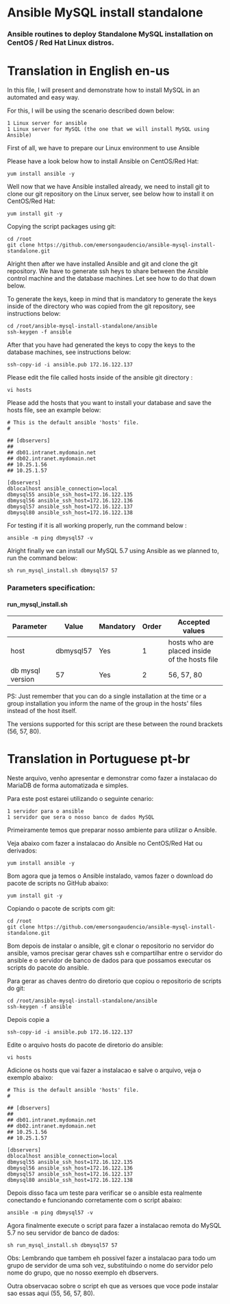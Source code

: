 # Ansible MySQL install standalone
### Ansible routines to deploy Standalone MySQL installation on CentOS / Red Hat Linux distros.

# Translation in English en-us

 In this file, I will present and demonstrate how to install MySQL in an automated and easy way.

 For this, I will be using the scenario described down below:
 ```
 1 Linux server for ansible
 1 Linux server for MySQL (the one that we will install MySQL using Ansible)
 ```

 First of all, we have to prepare our Linux environment to use Ansible

 Please have a look below how to install Ansible on CentOS/Red Hat:
 ```
 yum install ansible -y
 ```
 Well now that we have Ansible installed already, we need to install git to clone our git repository on the Linux server, see below how to install it on CentOS/Red Hat:
 ```
 yum install git -y
 ```

 Copying the script packages using git:
 ```
 cd /root
 git clone https://github.com/emersongaudencio/ansible-mysql-install-standalone.git
 ```
 Alright then after we have installed Ansible and git and clone the git repository. We have to generate ssh heys to share between the Ansible control machine and the database machines. Let see how to do that down below.

 To generate the keys, keep in mind that is mandatory to generate the keys inside of the directory who was copied from the git repository, see instructions below:
 ```
 cd /root/ansible-mysql-install-standalone/ansible
 ssh-keygen -f ansible
 ```
 After that you have had generated the keys to copy the keys to the database machines, see instructions below:
 ```
 ssh-copy-id -i ansible.pub 172.16.122.137
 ```

 Please edit the file called hosts inside of the ansible git directory :
 ```
 vi hosts
 ```
 Please add the hosts that you want to install your database and save the hosts file, see an example below:

 ```
 # This is the default ansible 'hosts' file.
 #

 ## [dbservers]
 ##
 ## db01.intranet.mydomain.net
 ## db02.intranet.mydomain.net
 ## 10.25.1.56
 ## 10.25.1.57

 [dbservers]
 dblocalhost ansible_connection=local
 dbmysql55 ansible_ssh_host=172.16.122.135
 dbmysql56 ansible_ssh_host=172.16.122.136
 dbmysql57 ansible_ssh_host=172.16.122.137
 dbmysql80 ansible_ssh_host=172.16.122.138
 ```

 For testing if it is all working properly, run the command below :
 ```
 ansible -m ping dbmysql57 -v
 ```

 Alright finally we can install our MySQL 5.7 using Ansible as we planned to, run the command below:
 ```
 sh run_mysql_install.sh dbmysql57 57
 ```
 ### Parameters specification:
 #### run_mysql_install.sh
 Parameter    | Value         | Mandatory     | Order         | Accepted values
 ------------ | ------------- | ------------- | ------------- | ---------------
 host | dbmysql57 | Yes | 1 | hosts who are placed inside of the hosts file
 db mysql version | 57 | Yes | 2 | 56, 57, 80


 PS: Just remember that you can do a single installation at the time or a group installation you inform the name of the group in the hosts' files instead of the host itself.

 The versions supported for this script are these between the round brackets (56, 57, 80).

# Translation in Portuguese pt-br

Neste arquivo, venho apresentar e demonstrar como fazer a instalacao do MariaDB de forma automatizada e simples.

Para este post estarei utilizando o seguinte cenario:
```
1 servidor para o ansible
1 servidor que sera o nosso banco de dados MySQL
```

Primeiramente temos que preparar nosso ambiente para utilizar o Ansible.

Veja abaixo com fazer a instalacao do Ansible no CentOS/Red Hat ou derivados:
```
yum install ansible -y
```

Bom agora que ja temos o Ansible instalado, vamos fazer o download do pacote de scripts no GitHub abaixo:
```
yum install git -y
```

Copiando o pacote de scripts com git:
```
cd /root
git clone https://github.com/emersongaudencio/ansible-mysql-install-standalone.git
```

Bom depois de instalar o ansible, git e clonar o repositorio no servidor do ansible, vamos precisar gerar chaves ssh e compartilhar entre o servidor do ansible e o servidor de banco de dados para que possamos executar os scripts do pacote do ansible.

Para gerar as chaves dentro do diretorio que copiou o repositorio de scripts do git:
```
cd /root/ansible-mysql-install-standalone/ansible
ssh-keygen -f ansible
```
Depois copie a
```
ssh-copy-id -i ansible.pub 172.16.122.137
```

Edite o arquivo hosts do pacote de diretorio do ansible:
```
vi hosts
```
Adicione os hosts que vai fazer a instalacao e salve o arquivo, veja o exemplo abaixo:

```
# This is the default ansible 'hosts' file.
#

## [dbservers]
##
## db01.intranet.mydomain.net
## db02.intranet.mydomain.net
## 10.25.1.56
## 10.25.1.57

[dbservers]
dblocalhost ansible_connection=local
dbmysql55 ansible_ssh_host=172.16.122.135
dbmysql56 ansible_ssh_host=172.16.122.136
dbmysql57 ansible_ssh_host=172.16.122.137
dbmysql80 ansible_ssh_host=172.16.122.138
```

Depois disso faca um teste para verificar se o ansible esta realmente conectando e funcionando corretamente com o script abaixo:
```
ansible -m ping dbmysql57 -v
```

Agora finalmente execute o script para fazer a instalacao remota do MySQL 5.7 no seu servidor de banco de dados:
```
sh run_mysql_install.sh dbmysql57 57
```

Obs: Lembrando que tambem eh possivel fazer a instalacao para todo um grupo de servidor de uma soh vez, substituindo o nome do servidor pelo nome do grupo, que no nosso exemplo eh dbservers.

Outra observacao sobre o script eh que as versoes que voce pode instalar sao essas aqui (55, 56, 57, 80).

